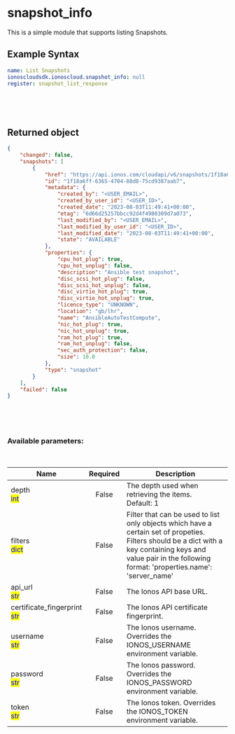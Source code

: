 # snapshot_info

This is a simple module that supports listing Snapshots.

## Example Syntax


```yaml
name: List Snapshots
ionoscloudsdk.ionoscloud.snapshot_info: null
register: snapshot_list_response

```

&nbsp;

&nbsp;
## Returned object
```json
{
    "changed": false,
    "snapshots": [
        {
            "href": "https://api.ionos.com/cloudapi/v6/snapshots/1f18a6ff-6365-4704-88d8-75cd9387aab7",
            "id": "1f18a6ff-6365-4704-88d8-75cd9387aab7",
            "metadata": {
                "created_by": "<USER_EMAIL>",
                "created_by_user_id": "<USER_ID>",
                "created_date": "2023-08-03T11:49:41+00:00",
                "etag": "6d66d25257bbcc92d4f4980309d7a073",
                "last_modified_by": "<USER_EMAIL>",
                "last_modified_by_user_id": "<USER_ID>",
                "last_modified_date": "2023-08-03T11:49:41+00:00",
                "state": "AVAILABLE"
            },
            "properties": {
                "cpu_hot_plug": true,
                "cpu_hot_unplug": false,
                "description": "Ansible test snapshot",
                "disc_scsi_hot_plug": false,
                "disc_scsi_hot_unplug": false,
                "disc_virtio_hot_plug": true,
                "disc_virtio_hot_unplug": true,
                "licence_type": "UNKNOWN",
                "location": "gb/lhr",
                "name": "AnsibleAutoTestCompute",
                "nic_hot_plug": true,
                "nic_hot_unplug": true,
                "ram_hot_plug": true,
                "ram_hot_unplug": false,
                "sec_auth_protection": false,
                "size": 10.0
            },
            "type": "snapshot"
        }
    ],
    "failed": false
}

```

&nbsp;

&nbsp;
### Available parameters:
&nbsp;

<table data-full-width="true">
  <thead>
    <tr>
      <th width="22.8vw">Name</th>
      <th width="10.8vw" align="center">Required</th>
      <th>Description</th>
    </tr>
  </thead>
  <tbody>
  <tr>
  <td>depth<br/><mark style="color:blue;">int</mark></td>
  <td align="center">False</td>
  <td>The depth used when retrieving the items.<br />Default: 1</td>
  </tr>
  <tr>
  <td>filters<br/><mark style="color:blue;">dict</mark></td>
  <td align="center">False</td>
  <td>Filter that can be used to list only objects which have a certain set of propeties. Filters should be a dict with a key containing keys and value pair in the following format: 'properties.name': 'server_name'</td>
  </tr>
  <tr>
  <td>api_url<br/><mark style="color:blue;">str</mark></td>
  <td align="center">False</td>
  <td>The Ionos API base URL.</td>
  </tr>
  <tr>
  <td>certificate_fingerprint<br/><mark style="color:blue;">str</mark></td>
  <td align="center">False</td>
  <td>The Ionos API certificate fingerprint.</td>
  </tr>
  <tr>
  <td>username<br/><mark style="color:blue;">str</mark></td>
  <td align="center">False</td>
  <td>The Ionos username. Overrides the IONOS_USERNAME environment variable.</td>
  </tr>
  <tr>
  <td>password<br/><mark style="color:blue;">str</mark></td>
  <td align="center">False</td>
  <td>The Ionos password. Overrides the IONOS_PASSWORD environment variable.</td>
  </tr>
  <tr>
  <td>token<br/><mark style="color:blue;">str</mark></td>
  <td align="center">False</td>
  <td>The Ionos token. Overrides the IONOS_TOKEN environment variable.</td>
  </tr>
  </tbody>
</table>
